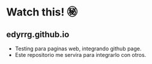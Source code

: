 # Watch this! :secret:
## edyrrg.github.io 
- Testing para paginas web, integrando github page.
- Este repositorio me servira para integrarlo con otros.
